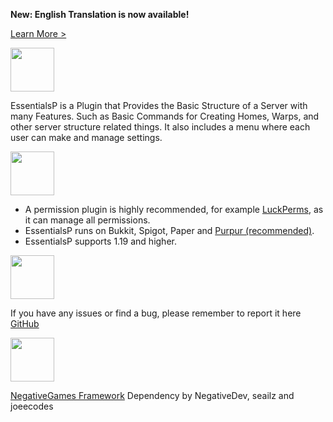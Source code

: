 __**New: English Translation is now available!**__

[Learn More >](https://essentialsp.tk)

<img src="https://cdn.discordapp.com/attachments/903181864116826112/1034721727470645288/About_purple.png" height="70px"/>

EssentialsP is a Plugin that Provides the Basic Structure of a Server with many Features. Such as Basic Commands for Creating Homes, Warps, and other server structure related things. It also includes a menu where each user can make and manage settings.

<img src="https://cdn.discordapp.com/attachments/903181864116826112/1034721778561466408/Issue_purple.png" height="70px"/>

- A permission plugin is highly recommended, for example [LuckPerms](https://luckperms.net/), as it can manage all permissions.
- EssentialsP runs on Bukkit, Spigot, Paper and [Purpur (recommended)](https://purpurmc.org/).
- EssentialsP supports 1.19 and higher.

<img src="https://cdn.discordapp.com/attachments/903181864116826112/1034721779035414588/Requirements_purple.png" height="70px"/>

If you have any issues or find a bug, please remember to report it here [GitHub](https://github.com/0PandaDEV/EssentialsP/issues)

<img src="https://cdn.discordapp.com/attachments/903181864116826112/1034721779391922268/Credits_purple.png" height="70px"/>

[NegativeGames Framework](https://github.com/Negative-Games/Framework) Dependency by NegativeDev, seailz and joeecodes

